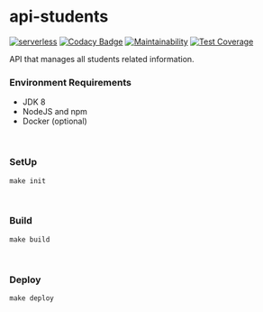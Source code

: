 # api-students
[![serverless](http://public.serverless.com/badges/v3.svg)](http://www.serverless.com)
[![Codacy Badge](https://app.codacy.com/project/badge/Grade/1c5e355929814c88b84dc4df2162a154)](https://www.codacy.com/gh/uvsy-aws-backend/api-students?utm_source=github.com&amp;utm_medium=referral&amp;utm_content=uvsy-aws-backend/api-students&amp;utm_campaign=Badge_Grade)
[![Maintainability](https://api.codeclimate.com/v1/badges/65e0621c679440eff2d5/maintainability)](https://codeclimate.com/github/uvsy-aws-backend/api-students/maintainability)
[![Test Coverage](https://api.codeclimate.com/v1/badges/65e0621c679440eff2d5/test_coverage)](https://codeclimate.com/github/uvsy-aws-backend/api-students/test_coverage)


API that manages all students related information. 


### Environment Requirements

- JDK 8
- NodeJS and npm
- Docker (optional)

&nbsp;
### SetUp

    make init

&nbsp;
### Build

    make build

&nbsp;    
### Deploy

    make deploy 
